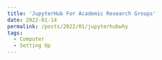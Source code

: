 ```yaml
---
title: 'JupyterHub For Academic Research Groups'
date: 2022-01-14
permalink: /posts/2022/01/jupyterhubwhy
tags:
  - Computer
  - Setting Up
---
```


